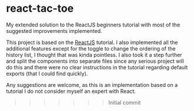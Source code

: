# react-tac-toe

My extended solution to the ReactJS beginners tutorial with most of the suggested improvements implemented.

This project is based on the [ReactJS](https://reactjs.org/tutorial/tutorial.html) tutorial. I also implemented all the additional features except for the toggle to change the ordering of the history list, I thought that was kinda pointless. I also took it a step further and split the components into separate files since any serious project will do this and there were no clear instructions in the tutorial regarding default exports (that I could find quickly).

Any suggestions are welcome, as this is an implementation based on a tutorial I do not consider myself an expert with React.
>>>>>>> Initial commit
